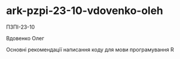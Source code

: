 # ark-pzpi-23-10-vdovenko-oleh

ПЗПІ-23-10

Вдовенко Олег

Основні рекомендації написання коду для мови програмування R
